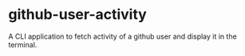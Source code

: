 # github-user-activity
A CLI application to fetch activity of a github user and display it in the terminal.
